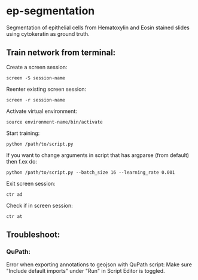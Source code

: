 # ep-segmentation
Segmentation of epithelial cells from Hematoxylin and Eosin stained slides using cytokeratin as ground truth.

## Train network from terminal: 

Create a screen session: 
```
screen -S session-name
```
Reenter existing screen session: 
```
screen -r session-name
```
Activate virtual environment: 
```
source environment-name/bin/activate
```
Start training: 
```
python /path/to/script.py
```
If you want to change arguments in script that has argparse (from default) then f.ex do:
```
python /path/to/script.py --batch_size 16 --learning_rate 0.001
```
Exit screen session: 
```
ctr ad
```
Check if in screen session: 
```
ctr at
```
## Troubleshoot: 
### QuPath: 
Error when exporting annotations to geojson with QuPath script: 
Make sure "Include default imports" under "Run" in Script Editor is toggled.
